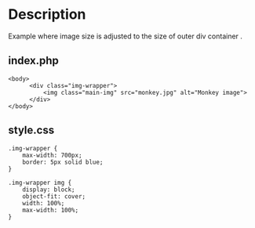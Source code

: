 # Description
Example where image size is adjusted to the size of outer div container . 

## index.php
```
<body>  
      <div class="img-wrapper">                    
          <img class="main-img" src="monkey.jpg" alt="Monkey image">          
      </div>          
</body>
```
## style.css
```
.img-wrapper {
    max-width: 700px;
    border: 5px solid blue;
}

.img-wrapper img {
    display: block;
    object-fit: cover;
    width: 100%;
    max-width: 100%; 
}
```
